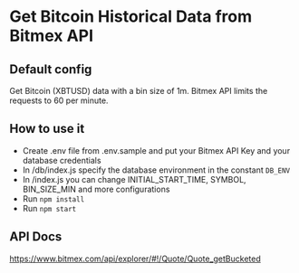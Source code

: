# Get Bitcoin Historical Data from Bitmex API

## Default config

Get Bitcoin (XBTUSD) data with a bin size of 1m. Bitmex API limits the requests to 60 per minute.

## How to use it

- Create .env file from .env.sample and put your Bitmex API Key and your database credentials
- In /db/index.js specify the database environment in the constant `DB_ENV`
- In /index.js you can change INITIAL_START_TIME, SYMBOL, BIN_SIZE_MIN and more configurations
- Run `npm install`
- Run `npm start`

## API Docs

https://www.bitmex.com/api/explorer/#!/Quote/Quote_getBucketed
